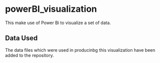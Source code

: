 # powerBI_visualization
This make use of Power Bi to visualize a set of data. 

## Data Used
The data files which were used in producinbg this visualization have been added to the repository. 
